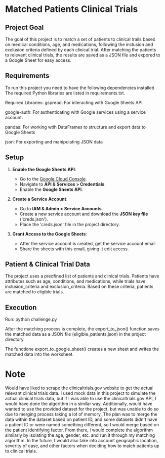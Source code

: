 # Matched Patients Clinical Trials

## Project Goal

The goal of this project is to match a set of patients to clinical trails based on medical conditions, age, and medications, following the inclusion and exclusion criteria defined by each clinical trial. After matching the patients to relevant clinical trials, the results are saved as a JSON file and expored to a Google Sheet for easy access. 

## Requirements

To run this project you need to have the following dependencies installed. The required Python libraries are listed in requirements.txt. 

Required Libraries: 
gspread: For interacting with Google Sheets API 

google-auth: For authenticating with Google services using a service account. 

pandas: For working wtih DataFrames to structure and export data to Google Sheets

json: For exporting and manipulating JSON data

## Setup

1. **Enable the Google Sheets API**: 
    - Go to the [Google Cloud Console](https://console.cloud.google.com/).
    - Navigate to **API & Services > Credentials**. 
    - Enable the **Google Sheets API**. 

2. **Create a Service Account**: 
    - Go to **IAM & Admin > Service Accounts**. 
    - Create a new service account and download the **JSON key file** ('creds.json'). 
    - Place the 'creds.json' file in the project directory. 

3. **Grant Access to the Google Sheets**: 
    - After the service account is created, get the service account email
    - Share the sheets with this email, giving it edit access.

## Patient & Clinical Trial Data
The project uses a predfined list of patients and clinical trials. Patients have attributes such as age, conditions, and medications, while trials have inclusion_criteria and exclusion_criteria. Based on these criteria, patients are matched to eligible trials. 


## Execution
Run: python challenge.py 

After the matching process is complete, the export_to_json() function saves the matched data as a JSON file (eligible_patients.json) in the project directory. 

The functione export_to_google_sheet() creates a new sheet and writes the matched data into the worksheet. 

# Note
Would have liked to scrape the clinicaltrials.gov website to get the actual relevant clinical trials data. I used mock data in this project to simulate the actual clinical trials data, but if I was able to use the clinicaltrials.gov API, I would have done the algorithm in a similar way. Additionally, would have wanted to use the provided dataset for the project, but was unable to do so due to merging process taking a lot of memory. The plan was to merge the data within the dataset based on patient ID, and some datasets didn't have a patient ID or were named something different, so I would merge based on the patient identifying factor. From there, I would complete the algorithm similarly by isolating the age, gender, etc. and run it through my matching algorithm. In the future, I would also take into account geographic location, severity of case, and other factors when deciding how to match patients up to clinical trials. 
